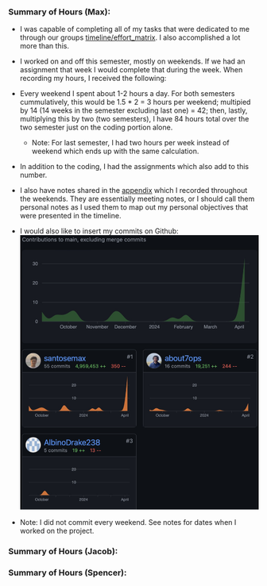 ### Summary of Hours (Max):
- I was capable of completing all of my tasks that were dedicated to me through our groups [timeline/effort_matrix](https://github.com/santosemax/CSDesignProject/blob/main/Assignment6/tables.md). I also accomplished a lot more than this.

- I worked on and off this semester, mostly on weekends. If we had an assignment that week I would complete that during the week. When recording my hours, I received the following:
- Every weekend I spent about 1-2 hours a day. For both semesters cummulatively, this would be 1.5 * 2 = 3 hours per weekend; multipied by 14 (14 weeks in the semester excluding last one) = 42; then, lastly, multiplying this by two (two semesters), I have 84 hours total over the two semester just on the coding portion alone.
    - Note: For last semester, I had two hours per week instead of weekend which ends up with the same calculation.
- In addition to the coding, I had the assignments which also add to this number.
- I also have notes shared in the [appendix](https://github.com/santosemax/CSDesignProject/blob/main/Appendix.md) which I recorded throughout the weekends. They are essentially meeting notes, or I should call them personal notes as I used them to map out my personal objectives that were presented in the timeline.

- I would also like to insert my commits on Github:
![Image](https://github.com/santosemax/CSDesignProject/blob/main/Semester%202%20Work/Commits.jpg)
- Note: I did not commit every weekend. See notes for dates when I worked on the project.

### Summary of Hours (Jacob):


### Summary of Hours (Spencer):
